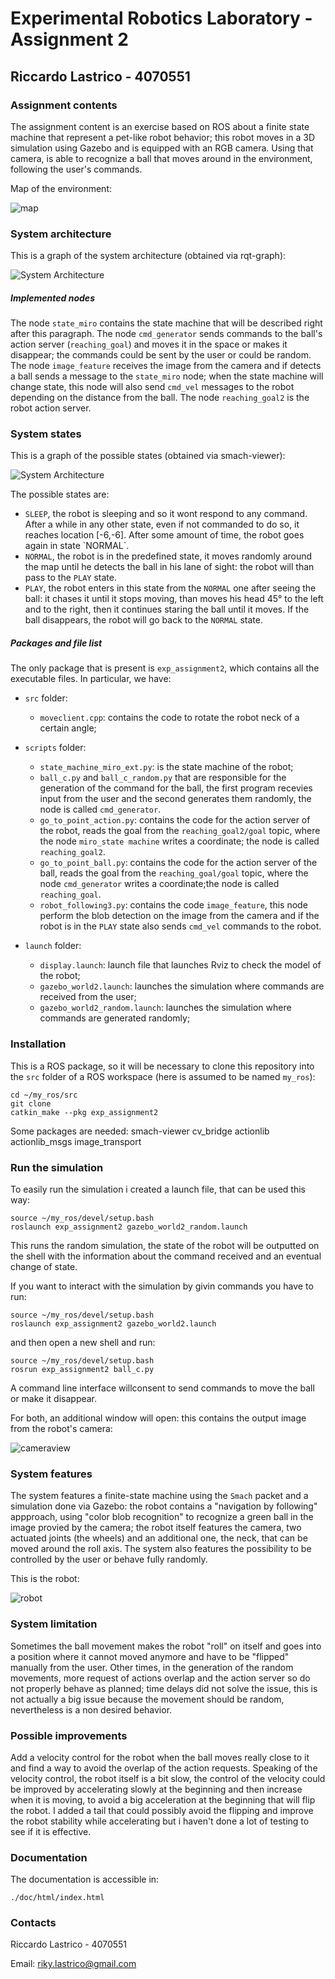 

# Experimental Robotics Laboratory - Assignment 2
## Riccardo Lastrico - 4070551

### Assignment contents 
<p>The assignment content is an exercise based on ROS about a finite state machine that represent a pet-like robot behavior; this robot moves in a 3D simulation using Gazebo and is equipped with an RGB camera. Using that camera, is able to recognize a ball that moves around in the environment, following the user's commands.

Map of the environment:

![map](./map_area.png)
</p>

### System architecture
<p>
This is a graph of the system architecture (obtained via rqt-graph):

![System Architecture](./system_architecture.png)


</p>



#####  Implemented nodes
<p>

The node <code>state_miro</code> contains the state machine that will be described right after this paragraph.
The node <code>cmd_generator</code> sends commands to the ball's action server (<code>reaching_goal</code>) and moves it in the space or makes it disappear; the commands could be sent by the user or could be random.
The node <code>image_feature</code> receives the image from the camera and if detects a ball sends a message to the <code>state_miro</code> node; when the state machine will change state, this node will also send <code>cmd_vel</code> messages to the robot depending on the distance from the ball.
The node <code>reaching_goal2</code> is the robot action server.
### System states
<p>
This is a graph of the possible states (obtained via smach-viewer):

![System Architecture](./state_machine.png)

The possible states are: 
<ul>
<li><code>SLEEP</code>, the robot is sleeping and so it wont respond to any command. After a while in any other state, even if not commanded to do so, it reaches location [-6,-6]. After some amount of time, the robot goes again in state `NORMAL`.</li>
<li><code>NORMAL</code>, the robot is in the predefined state, it moves randomly around the map until he detects the ball in his lane of sight: the robot will than pass to the <code>PLAY</code> state. </li>

<li><code>PLAY</code>, the robot enters in this state from the <code>NORMAL</code> one after seeing the ball: it chases it until it stops moving, than moves his head 45° to the left and to the right, then it continues staring the ball until it moves. If the ball disappears, the robot will go back to the <code>NORMAL</code> state.

</li>
</ul>
</p>

#####  Packages and file list
<p>
The only package that is present is <code>exp_assignment2</code>, which contains all the executable files.
In particular, we have:

 - `src` folder:
	 
	 - `moveclient.cpp`: contains the code to rotate the robot neck of a certain angle;

 - `scripts` folder:
	 - `state_machine_miro_ext.py`: is the state machine of the robot;
	 - `ball_c.py` and `ball_c_random.py` that are responsible for the generation of the command for the ball, the first program recevies input from the user and the second generates them randomly, the node is called `cmd_generator`.
     - `go_to_point_action.py`: contains the code for the action server of the robot, reads the goal from the `reaching_goal2/goal` topic, where the node `miro_state machine` writes a coordinate; the node is called `reaching_goal2`.
     - `go_to_point_ball.py`: contains the code for the action server of the ball, reads the goal from the `reaching_goal/goal` topic, where the node `cmd_generator` writes a coordinate;the node is called `reaching_goal`.
     - `robot_following3.py`: contains the code `image_feature`, this node perform the blob detection on the image from the camera and if the robot is in the `PLAY` state also sends `cmd_vel` commands to the robot.
 - `launch` folder:
     - `display.launch`: launch file that launches Rviz to check the model of the robot;
     - `gazebo_world2.launch`: launches the simulation where commands are received from the user;
     - `gazebo_world2_random.launch`: launches the simulation where commands are generated randomly;

</p>

### Installation 
<p>This is a ROS package, so it will be necessary to clone this repository into the <code>src</code> folder of a ROS workspace (here is assumed to be named <code>my_ros</code>):
    
	
    cd ~/my_ros/src
    git clone
    catkin_make --pkg exp_assignment2

    
Some packages are needed:
    smach-viewer
    cv_bridge
    actionlib
    actionlib_msgs
    image_transport
</p>

### Run the simulation 
<p>To easily run the simulation i created a launch file, that can be used this way:

    
    source ~/my_ros/devel/setup.bash 
    roslaunch exp_assignment2 gazebo_world2_random.launch

This runs the random simulation, the state of the robot will be outputted on the shell with the information about the command received and an eventual change of state.

If you want to interact with the simulation by givin commands you have to run:
    
    source ~/my_ros/devel/setup.bash 
    roslaunch exp_assignment2 gazebo_world2.launch

and then open a new shell and run:

    source ~/my_ros/devel/setup.bash 
    rosrun exp_assignment2 ball_c.py 
A command line interface willconsent to send commands to move the ball or make it disappear.

For both, an additional window will open: this contains the output image from the robot's camera:

![cameraview](./cameraview.png)
</p>

### System features 
<p>
The system features a finite-state machine using the <code>Smach</code> packet and a simulation done via Gazebo: the robot contains a "navigation by following" appproach, using "color blob recognition" to recognize a green ball in the image provied by the camera; the robot itself features the camera, two actuated joints (the wheels) and an additional one, the neck, that can be moved around the roll axis. 
The system also features the possibility to be controlled by the user or behave fully randomly.

This is the robot:

![robot](./robot.png)


</p>

### System limitation
<p>
Sometimes the ball movement makes the robot "roll" on itself and goes into a position where it cannot moved anymore and have to be "flipped" manually from the user. Other times, in the generation of the random movements, more request of actions overlap and the action server so do not properly behave as planned; time delays did not solve the issue, this is not actually a big issue because the movement should be random, nevertheless is a non desired behavior. 
</p>

### Possible improvements
<p>
Add a velocity control for the robot when the ball moves really close to it and find a way to avoid the overlap of the action requests.
Speaking of the velocity control, the robot itself is a bit slow, the control of the velocity could be improved by accelerating slowly at the beginning and then increase when it is moving, to avoid a big acceleration at the beginning that will flip the robot. I added a tail that could possibly avoid the flipping and improve the robot stability while accelerating but i haven't done a lot of testing to see if it is effective.
</p>

### Documentation
<p>
The documentation is accessible in:

    ./doc/html/index.html

</p>

### Contacts
<p>
Riccardo Lastrico - 4070551

Email: riky.lastrico@gmail.com
</p>
